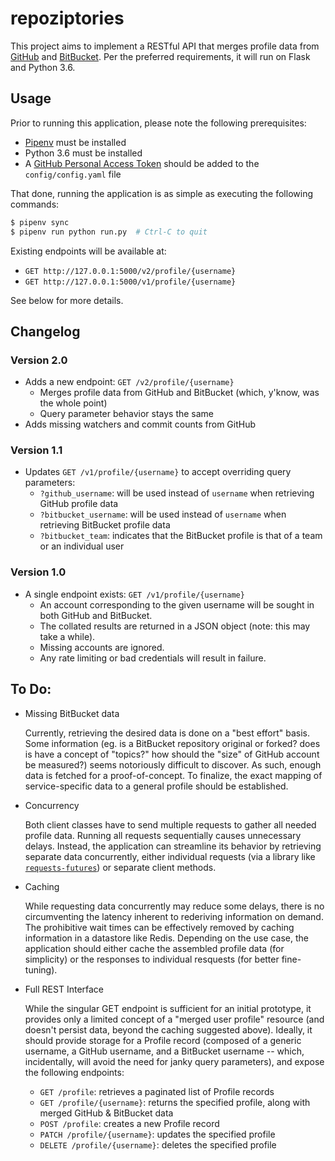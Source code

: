 # repoziptories
This project aims to implement a RESTful API that merges profile data from [GitHub](https://github.com) and [BitBucket](https://bitbucket.org). Per the preferred requirements, it will run on Flask and Python 3.6.


## Usage
Prior to running this application, please note the following prerequisites:

  - [Pipenv](https://pipenv.readthedocs.io/en/latest/) must be installed
  - Python 3.6 must be installed
  - A [GitHub Personal Access Token](https://github.com/settings/tokens) should be added to the `config/config.yaml` file

That done, running the application is as simple as executing the following commands:
```bash
$ pipenv sync
$ pipenv run python run.py  # Ctrl-C to quit
```

Existing endpoints will be available at:

  - `GET http://127.0.0.1:5000/v2/profile/{username}`
  - `GET http://127.0.0.1:5000/v1/profile/{username}`

See below for more details.


## Changelog
### Version 2.0
  - Adds a new endpoint: `GET /v2/profile/{username}`
    - Merges profile data from GitHub and BitBucket (which, y'know, was the whole point)
    - Query parameter behavior stays the same
  - Adds missing watchers and commit counts from GitHub

### Version 1.1
  - Updates `GET /v1/profile/{username}` to accept overriding query parameters:
    - `?github_username`: will be used instead of `username` when retrieving GitHub profile data
    - `?bitbucket_username`: will be used instead of `username` when retrieving BitBucket profile data
    - `?bitbucket_team`: indicates that the BitBucket profile is that of a team or an individual user

### Version 1.0
  - A single endpoint exists: `GET /v1/profile/{username}`
    - An account corresponding to the given username will be sought in both GitHub and BitBucket.
    - The collated results are returned in a JSON object (note: this may take a while).
    - Missing accounts are ignored.
    - Any rate limiting or bad credentials will result in failure.


## To Do:
  - Missing BitBucket data

      Currently, retrieving the desired data is done on a "best effort" basis. Some information (eg. is a BitBucket repository original or forked? does is have a concept of "topics?" how should the "size" of GitHub account be measured?) seems notoriously difficult to discover. As such, enough data is fetched for a proof-of-concept. To finalize, the exact mapping of service-specific data to a general profile should be established.

  - Concurrency

      Both client classes have to send multiple requests to gather all needed profile data. Running all requests sequentially causes unnecessary delays. Instead, the application can streamline its behavior by retrieving separate data concurrently, either individual requests (via a library like [`requests-futures`](https://github.com/ross/requests-futures)) or separate client methods.

  - Caching

      While requesting data concurrently may reduce some delays, there is no circumventing the latency inherent to rederiving information on demand. The prohibitive wait times can be effectively removed by caching information in a datastore like Redis. Depending on the use case, the application should either cache the assembled profile data (for simplicity) or the responses to individual resquests (for better fine-tuning).

  - Full REST Interface

      While the singular GET endpoint is sufficient for an initial prototype, it provides only a limited concept of a "merged user profile" resource (and doesn't persist data, beyond the caching suggested above). Ideally, it should provide storage for a Profile record (composed of a generic username, a GitHub username, and a BitBucket username -- which, incidentally, will avoid the need for janky query parameters), and expose the following endpoints:
      - `GET /profile`: retrieves a paginated list of Profile records
      - `GET /profile/{username}`: returns the specified profile, along with merged GitHub & BitBucket data
      - `POST /profile`: creates a new Profile record
      - `PATCH /profile/{username}`: updates the specified profile
      - `DELETE /profile/{username}`: deletes the specified profile
